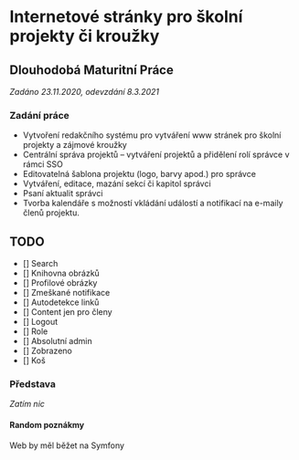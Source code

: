 # Internetové stránky pro školní projekty či kroužky
## Dlouhodobá Maturitní Práce

*Zadáno 23.11.2020, odevzdání 8.3.2021*

### Zadání práce

* Vytvoření redakčního systému pro vytváření www stránek pro školní projekty a zájmové kroužky 
* Centrální správa projektů – vytváření projektů a přidělení rolí správce v rámci SSO 
* Editovatelná šablona projektu (logo, barvy apod.) pro správce 
* Vytváření, editace, mazání sekcí či kapitol správci 
* Psaní aktualit správci 
* Tvorba kalendáře s možností vkládání událostí a notifikací na e-maily členů projektu.

## TODO

* [] Search
* [] Knihovna obrázků
* [] Profilové obrázky
* [] Zmeškané notifikace
* [] Autodetekce linků
* [] Content jen pro členy
* [] Logout
* [] Role
* [] Absolutní admin
* [] Zobrazeno
* [] Koš

### Představa

*Zatím nic*

#### Random poznákmy

Web by měl běžet na Symfony
